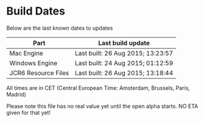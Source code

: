 # Build Dates

Below are the last known dates to updates

Part | Last build update
-----|-----
Mac Engine | Last built: 26 Aug 2015; 13:23:57
Windows Engine | Last built: 24 Aug 2015; 01:12:59
JCR6 Resource Files | Last built: 26 Aug 2015; 13:18:44
All times are in CET (Central European Time: Amsterdam, Brussels, Paris, Madrid)


Please note this file has no real value yet until the open alpha starts. NO ETA given for that yet!

